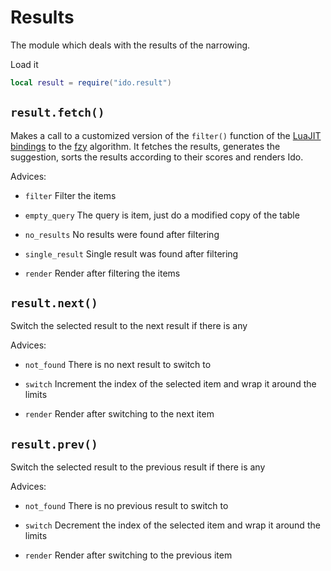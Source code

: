 # Results
The module which deals with the results of the narrowing.

Load it
```lua
local result = require("ido.result")
```

## `result.fetch()`
Makes a call to a customized version of the `filter()` function of the [LuaJIT bindings](https://github.com/romgrk/fzy-lua-native) to the [fzy](https://github.com/jhawthorn/fzy) algorithm. It fetches the results, generates the suggestion, sorts the results according to their scores and renders Ido.

Advices:
- `filter` Filter the items

- `empty_query` The query is item, just do a modified copy of the table

- `no_results` No results were found after filtering

- `single_result` Single result was found after filtering

- `render` Render after filtering the items

## `result.next()`
Switch the selected result to the next result if there is any

Advices:
- `not_found` There is no next result to switch to

- `switch` Increment the index of the selected item and wrap it around the limits

- `render` Render after switching to the next item

## `result.prev()`
Switch the selected result to the previous result if there is any

Advices:
- `not_found` There is no previous result to switch to

- `switch` Decrement the index of the selected item and wrap it around the limits

- `render` Render after switching to the previous item
